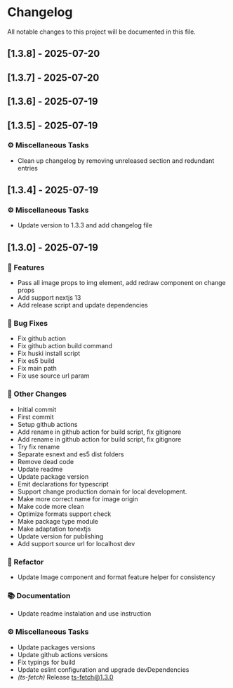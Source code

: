 # Changelog

All notable changes to this project will be documented in this file.

## [1.3.8] - 2025-07-20

## [1.3.7] - 2025-07-20

## [1.3.6] - 2025-07-19

## [1.3.5] - 2025-07-19

### ⚙️ Miscellaneous Tasks

- Clean up changelog by removing unreleased section and redundant entries

## [1.3.4] - 2025-07-19

### ⚙️ Miscellaneous Tasks

- Update version to 1.3.3 and add changelog file

## [1.3.0] - 2025-07-19

### 🚀 Features

- Pass all image props to img element, add redraw component on change props
- Add support nextjs 13
- Add release script and update dependencies

### 🐛 Bug Fixes

- Fix github action
- Fix github action build command
- Fix huski install script
- Fix es5 build
- Fix main path
- Fix use source url param

### 📝 Other Changes

- Initial commit
- First commit
- Setup github actions
- Add rename in github action for build script, fix gitignore
- Add rename in github action for build script, fix gitignore
- Try fix rename
- Separate esnext and es5 dist folders
- Remove dead code
- Update readme
- Update package version
- Emit declarations for typescript
- Support change production domain for local development.
- Make more correct name for image origin
- Make code more clean
- Optimize formats support check
- Make package type module
- Make adaptation tonextjs
- Update version for publishing
- Add support source url for localhost dev

### 🚜 Refactor

- Update Image component and format feature helper for consistency

### 📚 Documentation

- Update readme instalation and use instruction

### ⚙️ Miscellaneous Tasks

- Update packages versions
- Update github actions versions
- Fix typings for build
- Update eslint configuration and upgrade devDependencies
- *(ts-fetch)* Release ts-fetch@1.3.0

<!-- generated by git-cliff -->
